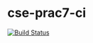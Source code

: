 # cse-prac7-ci

[![Build Status](https://travis-ci.com/aleks96n/cse-prac7-ci.svg?branch=master)](https://travis-ci.com/aleks96n/cse-prac7-ci)
